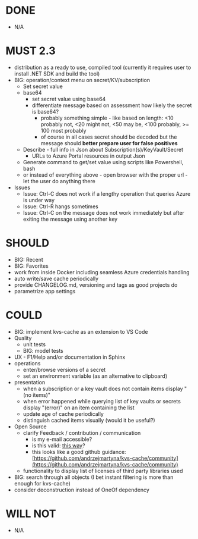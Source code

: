 # DONE

- N/A

# MUST 2.3

- distribution as a ready to use, compiled tool (currently it requires user to install .NET SDK and build the tool)
- BIG: operation/context menu on secret/KV/subscription
  - Set secret value
  - base64
    - set secret value using base64
    - differentiate message based on assessment how likely the secret is base64?
      - probably something simple - like based on length: <10 probably not, <20 might not, <50 may be, <100 probably, >= 100 most probably
      - of course in all cases secret should be decoded but the message should **better prepare user for false positives**
  - Describe - full info in Json about Subscription(s)/KeyVault/Secret
    - URLs to Azure Portal resources in output Json
  - Generate command to get/set value using scripts like Powershell, bash
  - or instead of everything above - open browser with the proper url - let the user do anything there
- Issues
  - Issue: Ctrl-C does not work if a lengthy operation that queries Azure is under way
  - Issue: Ctrl-R hangs sometimes
  - Issue: Ctrl-C on the message does not work immediately but after exiting the message using another key

# SHOULD

- BIG: Recent
- BIG: Favorites
- work from inside Docker including seamless Azure credentials handling
- auto write/save cache periodically 
- provide CHANGELOG.md, versioning and tags as good projects do
- parametrize app settings

# COULD

- BIG: implement kvs-cache as an extension to VS Code
- Quality
  - unit tests
  - BIG: model tests
- UX - F1/Help and/or documentation in Sphinx
- operations
  - enter/browse versions of a secret
  - set an environment variable (as an alternative to clipboard)
- presentation
  - when a subscription or a key vault does not contain items display "(no items)"
  - when error happened while querying list of key vaults or secrets display "(error)" on an item containing the list
  - update age of cache periodically
  - distinguish cached items visually (would it be useful?)
- Open Source
  - clarify Feedback / contribution / communication
    - is my e-mail accessible?
    - is this valid: [this way](https://stackoverflow.com/a/49277449/669692)?
    - this looks like a good github guidance: [https://github.com/andrzejmartyna/kvs-cache/community](https://github.com/andrzejmartyna/kvs-cache/community)
  - functionality to display list of licenses of third party libraries used
- BIG: search through all objects (I bet instant filtering is more than enough for kvs-cache)
- consider deconstruction instead of OneOf dependency

# WILL NOT

- N/A
